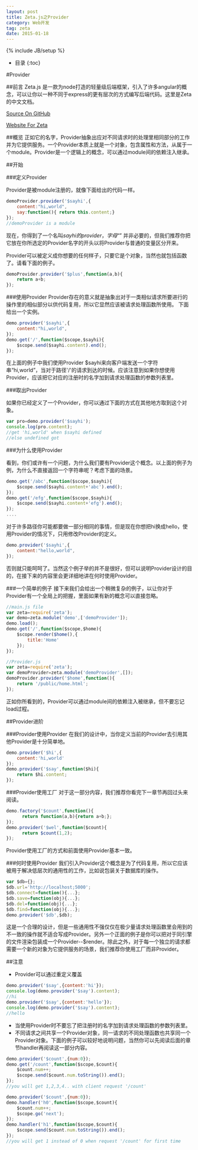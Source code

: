 ```yaml
---
layout: post
title: Zeta.js之Provider
category: Web开发
tag: zeta
date: 2015-01-18
---
```

{% include JB/setup %}

* 目录
{:toc}

#Provider

##前言
Zeta.js 是一款为node打造的轻量级后端框架，引入了许多angular的概念，可以让你以一种不同于express的更有层次的方式编写后端代码。这里是Zeta的中文文档。

[Source On GitHub](https://github.com/BenBBear/Zeta)

[Website For Zeta](http://zetajs.io/)

##概览
正如它的名字，Provider抽象出应对不同请求时的处理里相同部分的工作并为它提供服务。一个Provider本质上就是一个对象，包含属性和方法，从属于一个module。Provider是一个逻辑上的概念，可以通过module间的依赖注入继承。

##开始

###定义Provider

Provider是被module注册的，就像下面给出的代码一样。

~~~js
demoProvider.provider('$sayhi',{
    content:"hi,world",
    say:function(){ return this.content;}
});
//demoProvider is a module
~~~

现在，你得到了一个名叫$sayhi的provider，字母“$” 并非必要的，但我们推荐你把它放在你所选定的Provider名字的开头以将Provider与普通的变量区分开来。

Provider可以被定义成你想要的任何样子，只要它是个对象，当然也就包括函数了。请看下面的例子。

~~~js
demoProvider.provider('$plus',function(a,b){
    return a+b;
});
~~~

###使用Provider
Provider存在的意义就是抽象出对于一类相似请求所要进行的操作里的相似部分以供代码复用，所以它显然应该被请求处理函数所使用。 下面给出一个实例。

~~~js
demo.provider('$sayhi',{
    content:"hi,world",
});
demo.get('/',function($scope,$sayhi){
    $scope.send($sayhi.content).end();
});
~~~

在上面的例子中我们使用Provider $sayhi来向客户端发送一个字符串“hi,world”，当对于路径'/'的请求到达的时候。应该注意到如果你想使用Provider，应该把它对应的注册时的名字加到请求处理函数的参数列表里。

###取出Provider

如果你已经定义了一个Provider，你可以通过下面的方式在其他地方取到这个对象。

~~~js
var pro=demo.provider('$sayhi');
console.log(pro.content);
//get 'hi,world' when $sayhi defined
//else undefined got
~~~

###为什么使用Provider

看到，你们或许有一个问题，为什么我们要有Provider这个概念。以上面的例子为例，为什么不直接返回一个字符串呢？考虑下面的场景。

~~~js
demo.get('/abc',function($scope,$sayhi){
    $scope.send($sayhi.content+'abc').end();
});
demo.get('/efg',function($scope,$sayhi){
    $scope.send($sayhi.content+'efg').end();
});
....
~~~

对于许多路径你可能都要做一部分相同的事情，但是现在你想把hi换成hello，使用Provider的情况下，只用修改Provider的定义。

~~~js
demo.provider('$sayhi',{
    content:"hello,world",
});
~~~

否则就只能呵呵了。当然这个例子举的并不是很好，但可以说明Provider设计的目的，在接下来的内容里会更详细地讲在何时使用Provider。

###一个简单的例子
接下来我们会给出一个稍微复杂的例子，以让你对于Provider有一个全局上的把握，里面如果有新的概念可以直接忽略。

~~~js
//main.js file
var zeta=require('zeta');
var demo=zeta.module('demo',['demoProvider']);
demo.load();
demo.get('/',function($scope,$home){
    $scope.render($home(),{
        title:'Home'
    });
});
~~~

~~~js
//Provider.js
var zeta=require('zeta');
var demoProvider=zeta.module('demoProvider',[]);
demoProvider.provider('$home',function(){
    return '/public/home.html';
});
~~~

正如你所看到的，Provider可以通过module间的依赖注入被继承，但不要忘记load过程。

##Provider进阶

###Provider使用Provider
在我们的设计中，当你定义当前的Provider去引用其他Provider是十分简单地。

~~~js
demo.provider('$hi',{
    content:'hi,world'
});
demo.provider('$say',function($hi){
    return $hi.content;
});
~~~

###Provider使用工厂
对于这一部分内容，我们推荐你看完下一章节再回过头来阅读。

~~~js
demo.factory('$count',function(){
      return function(a,b){return a+b;};
});
demo.provider('$wel',function($count){
      return $count(1,2);
});
~~~

Provider使用工厂的方式和前面使用Provider基本一致。

###何时使用Provider
我们引入Provider这个概念是为了代码复用，所以它应该被用于解决低层次的通用性的工作，比如说包装关于数据库的操作。

~~~js
var $db={};
$db.url='http://localhost;5000';
$db.connect=function(){...};
$db.save=function(obj){...};
$db.del=function(obj){...};
$db.find=function(obj){...};
demo.provider('$db',$db);
~~~

这是一个合理的设计，但是一些通用性不强仅仅在极少量请求处理函数里会用到的不一致的操作就不适合写成Provider。另外一个正面的例子是你可以把对于同引擎的文件渲染包装成一个Provider--$render。除此之外，对于每一个独立的请求都需要一个新的对象为它提供服务的场景，我们推荐你使用工厂而非Provider。

##注意
- Provider可以通过重定义覆盖

~~~js
demo.provider('$say',{content:'hi'});
console.log(demo.provider('$say').content);
//hi
demo.provider('$say',{content:'hello'});
console.log(demo.provider('$say').content);
//hello
~~~

- 当使用Provider时不要忘了把注册时的名字加到请求处理函数的参数列表里。
- 不同请求之间共享一个Provider对象，同一请求的不同处理函数也共享同一个Provider对象。下面的例子可以较好地说明问题，当然你可以先阅读后面的章节handler再阅读这一部分内容。

~~~js
demo.provider('$count',{num:0});
demo.get('/count',function($scope,$count){
    $count.num++;
    $scope.send($count.num.toString()).end();
});
//you will get 1,2,3,4.. with client request '/count'
~~~

~~~js
demo.provider('$count',{num:0});
demo.handler('h0',function($scope,$count){
    $count.num++;
    $scope.go('next');
});
demo.handler('h1',function($scope,$count){
    $scope.send($count.num.toString()).end();
});
//you will get 1 instead of 0 when request '/count' for first time
~~~
